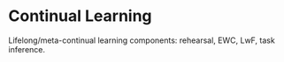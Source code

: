 # Continual Learning

Lifelong/meta-continual learning components: rehearsal, EWC, LwF, task inference.
